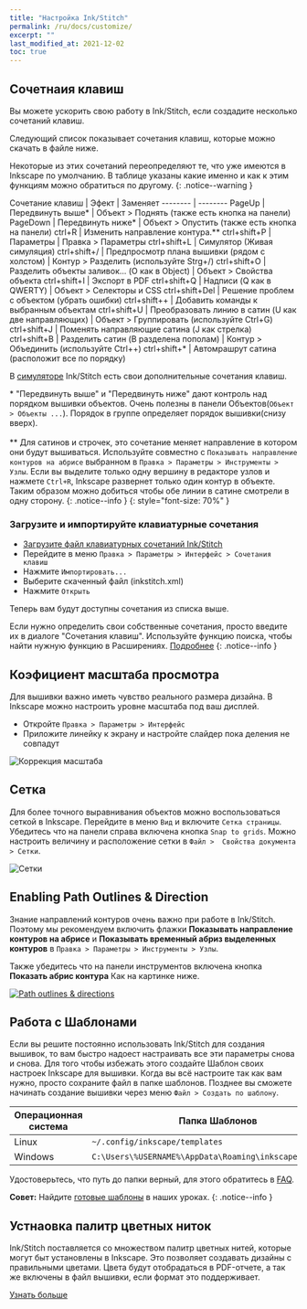 ```yaml
---
title: "Настройка Ink/Stitch"
permalink: /ru/docs/customize/
excerpt: ""
last_modified_at: 2021-12-02
toc: true
---
```


## Сочетнаия клавиш

Вы можете ускорить свою работу в Ink/Stitch, если создадите несколько сочетаний клавиш.

Следующий список показывает сочетания клавиш, которые можно скачать в файле ниже.

Некоторые из этих сочетаний переопределяют те, что уже имеются в Inkscape по умолчанию. В таблице указаны какие именно и как к этим функциям можно обратиться по другому.
{: .notice--warning }

Сочетание&nbsp;клавиш | Эфект | Заменяет
-------- | --------
<key>PageUp</key>                             | Передвинуть выше* | Объект > Поднять (также есть кнопка на панели)
<key>PageDown</key>                           | Передвинуть ниже* | Объект > Опустить (также есть кнопка на панели)
<key>ctrl</key>+<key>R</key>                  | Изменить направление контура.**
<key>ctrl</key>+<key>shift</key>+<key>P</key> | Параметры | Правка > Параметры
<key>ctrl</key>+<key>shift</key>+<key>L</key> | Симулятор (Живая симуляция)
<key>ctrl</key>+<key>shift</key>+<key>/</key> | Предпросмотр плана вышивки (рядом с холстом) | Контур > Разделить (используйте Strg+/)
<key>ctrl</key>+<key>shift</key>+<key>O</key> | Разделить объекты заливок... (O как в Object) | Объект > Свойства объекта
<key>ctrl</key>+<key>shift</key>+<key>I</key> | Экспорт в PDF
<key>ctrl</key>+<key>shift</key>+<key>Q</key> | Надписи (Q как в QWERTY) | Объект > Селекторы и CSS
<span style="white-space: nowrap;"><key>ctrl</key>+<key>shift</key>+<key>Del</key></span> | Решение проблем с объектом (убрать ошибки)
<key>ctrl</key>+<key>shift</key>+<key>+</key> | Добавить команды к выбранным объектам
<key>ctrl</key>+<key>shift</key>+<key>U</key> | Преобразовать линию в сатин (U как две направляющих) | Объект > Группировать (используйте Ctrl+G)
<key>ctrl</key>+<key>shift</key>+<key>J</key> | Поменять направляющие сатина (J как стрелка)
<key>ctrl</key>+<key>shift</key>+<key>B</key> | Разделить сатин (B разделена пополам) | Контур > Объединить (используйте Ctrl++)
<key>ctrl</key>+<key>shift</key>+<key>*</key> | Автомрашрут сатина (расположит все по порядку)

В [симуляторе](/ru/docs/visualize/#simulation-shortcut-keys) Ink/Stitch есть свои дополнительные сочетания клавиш.

\* "Передвинуть выше" и "Передвинуть ниже" дают контроль над порядком вышивки объектов. Очень полезны в панели Объектов(`Объект > Объекты ...`). Порядок в группе определяет порядок вышивки(снизу вверх).<br><br>** Для сатинов и строчек, это сочетание меняет направление в котором они будут вышиваться. Используйте совместно с `Показывать направление контуров на абрисе` выбранном в `Правка > Параметры > Инструменты > Узлы`. Если вы выделите только одну вершину в редакторе узлов и нажмете `Ctrl+R`, Inkscape развернет только один контур в объекте. Таким образом можно добиться чтобы обе линии в сатине смотрели в одну сторону.
{: .notice--info }
{: style="font-size: 70%" }

### Загрузите и импортируйте клавиатурные сочетания

* [Загрузите файл клавиатурных сочетаний Ink/Stitch](/assets/files/inkstitch.xml)
* Перейдите в меню `Правка > Параметры > Интерфейс > Сочетания клавиш`
* Нажмите `Импортировать...`
* Выберите скаченный файл (inkstitch.xml)
* Нажмите `Открыть`

Теперь вам будут доступны сочетания из списка выше.

Если нужно определить свои собственные сочетания, просто введите их в диалоге "Сочетания клавиш".
Используйте функцию поиска, чтобы найти нужную функцию в Расширениях. [Подробнее](http://wiki.inkscape.org/wiki/index.php/Customizing_Inkscape)
{: .notice--info }

## Коэфициент масштаба просмотра

Для вышивки важно иметь чувство реального размера дизайна. В Inkscape можно настроить уровне масштаба под ваш дисплей.

* Откройте `Правка > Параметры > Интерфейс`
* Приложите линейку к экрану и настройте слайдер пока деления не совпадут
 
![Коррекция масштаба](/assets/images/docs/en/customize-zoom-correction.png)

## Сетка

Для более точного выравнивания объектов можно воспользоваться сеткой в Inkscape. Перейдите в меню `Вид` и включите `Сетка страницы`. Убедитесь что на панели справа включена кнопка `Snap to grids`. Можно настроить величину и расположение сетки  в `Файл >  Свойства документа > Сетки`.

![Сетки](https://user-images.githubusercontent.com/11083514/40359052-414d3554-5db9-11e8-8b49-3be75c5e9732.png)

## Enabling Path Outlines & Direction

Знание направлений контуров очень важно при работе в Ink/Stitch. Поэтому мы рекомендуем включить флажки **Показывать направление контуров на абрисе** и **Показывать временный абриз выделенных контуров** в `Правка > Параметры > Инструменты > Узлы`.

Также убедитесь что на панели инструментов включена кнопка **Показать абрис контура** Как на картинке ниже.

[![Path outlines & directions](https://user-images.githubusercontent.com/11083514/40360721-f294ef0a-5dbe-11e8-9d4d-98f469ff1fba.png)](https://user-images.githubusercontent.com/11083514/40360721-f294ef0a-5dbe-11e8-9d4d-98f469ff1fba.png)

## Работа с Шаблонами

Если вы решите постоянно использовать Ink/Stitch для создания вышивок, то вам быстро надоест настраивать все эти параметры снова и снова. Для того чтобы избежать этого создайте Шаблон своих настроек Inkscape для вышивки. Когда вы всё настроите так как вам нужно, просто сохраните файл в папке шаблонов. Позднее вы сможете начинать создание вышивки через меню `Файл > Создать по шаблону`.

Операционная система|Папка Шаблонов
---|---
Linux|`~/.config/inkscape/templates`
Windows|`C:\Users\%USERNAME%\AppData\Roaming\inkscape\templates`

Удостоверьтесь, что путь до папки верный, для этого обратитесь в [FAQ](/docs/faq/#i-have-downloaded-and-unzipped-the-latest-release-where-do-i-put-it).

**Совет:** Найдите [готовые шаблоны](/ru/tutorials/resources/templates/) в наших уроках.
{: .notice--info }

## Устнаовка палитр цветных ниток

Ink/Stitch поставляется со множеством палитр цветных нитей, которые могут быт установлены в Inkscape. Это позволяет создавать дизайны с правильными цветами.
Цвета будут отобрадаться в PDF-отчете, а так же включены в файл вышивки, если формат это поддерживает. 

[Узнать больше](/ru/docs/thread-color/#install-thread-color-palettes-for-inkscape)
